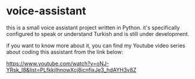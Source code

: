 # voice-assistant

this is a small voice assistant project written in Python. 
it's specifically configured to speak or understand Turkish and is still under development.

if you want to know more about it, you can find my Youtube video series about coding this assistant from the link below:

https://www.youtube.com/watch?v=oNJ-YRsk_I8&list=PLfkkjIhnowXcj8icnfixJe3_hdAYH3v8Z
